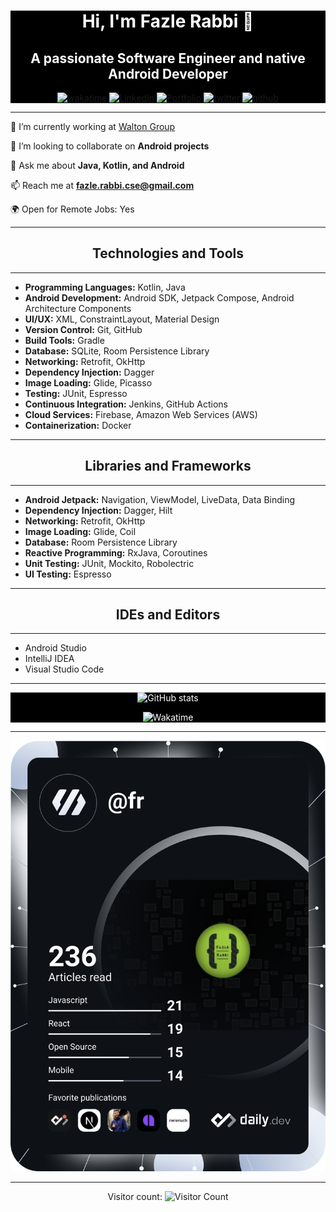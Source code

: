 <div align="center" style="background-color: black; color: white; max-width: 100%;">

# Hi, I'm Fazle Rabbi 👋

## A passionate Software Engineer and native Android Developer

[![wakatime](https://wakatime.com/badge/user/00ee8e94-a8a0-403f-9e7a-6c099ffac609.svg)](https://wakatime.com/@00ee8e94-a8a0-403f-9e7a-6c099ffac609)
[![LinkedIn](https://img.shields.io/badge/LinkedIn-Fazle%20Rabbe-blue)](https://www.linkedin.com/in/fazlerabbe/)
[![Portfolio](https://img.shields.io/badge/Portfolio-fr.crevado.com-brightgreen)](https://fr.crevado.com)
[![twitter](https://img.shields.io/twitter/follow/fruzelee?label=followers&logo=twitter&color=%23007ec6&style=plastic)](https://twitter.com/fruzelee)
[![github](https://img.shields.io/github/followers/fruzelee?logo=github&style=plastic)](https://github.com/fruzelee?tab=followers)

</div>

---

🔭 I’m currently working at [Walton Group](https://www.waltonbd.com)

👯 I’m looking to collaborate on **Android projects**

💬 Ask me about **Java, Kotlin, and Android**

📫 Reach me at **fazle.rabbi.cse@gmail.com**

🌍 Open for Remote Jobs: Yes

---

<div align="center">

## Technologies and Tools

</div>

---

- **Programming Languages:** Kotlin, Java
- **Android Development:** Android SDK, Jetpack Compose, Android Architecture Components
- **UI/UX:** XML, ConstraintLayout, Material Design
- **Version Control:** Git, GitHub
- **Build Tools:** Gradle
- **Database:** SQLite, Room Persistence Library
- **Networking:** Retrofit, OkHttp
- **Dependency Injection:** Dagger
- **Image Loading:** Glide, Picasso
- **Testing:** JUnit, Espresso
- **Continuous Integration:** Jenkins, GitHub Actions
- **Cloud Services:** Firebase, Amazon Web Services (AWS)
- **Containerization:** Docker

---

<div align="center">

## Libraries and Frameworks

</div>

---

- **Android Jetpack:** Navigation, ViewModel, LiveData, Data Binding
- **Dependency Injection:** Dagger, Hilt
- **Networking:** Retrofit, OkHttp
- **Image Loading:** Glide, Coil
- **Database:** Room Persistence Library
- **Reactive Programming:** RxJava, Coroutines
- **Unit Testing:** JUnit, Mockito, Robolectric
- **UI Testing:** Espresso

---

<div align="center">

## IDEs and Editors

</div>

---

- Android Studio
- IntelliJ IDEA
- Visual Studio Code

---

<div align="center" style="background-color: black; color: white; max-width: 100%;">

![GitHub stats](https://github-readme-stats.vercel.app/api?username=fruzelee&theme=dark&show_icons=true)

![Wakatime](https://github-readme-stats.vercel.app/api/wakatime?username=fazlerabbi&theme=dark)

</div>

---

<div align="center">

[![Dev Card](https://github.com/fruzelee/fruzelee/blob/main/devcard.svg)](https://app.daily.dev/fr)

</div>

---

<div align="center">

Visitor count:
![Visitor Count](https://profile-counter.glitch.me/fruzelee/count.svg)

</div>
